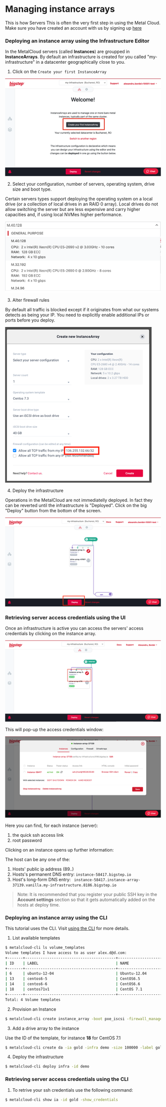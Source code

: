 # Managing instance arrays

This is how Servers This is often the very first step in using the Metal Cloud.
Make sure you have created an account with us by signing up [here](http://bigstep.com)

### Deploying an instance array using the Infrastructure Editor

In the MetalCloud servers (called **Instances**) are groupped in **InstanceArrays**. By default an infrastructure is created for you called "my-infrastructure" in a datacenter geographically close to you.

1. Click on the `Create your first InstanceArray`

![](/assets/guides/getting_started3.png)


2. Select your configuration, number of servers, operating system, drive size and boot type. 

Certain servers types support deploying the operating system on a local drive (or a collection of local drives in an RAID 0 array). Local drives do not allow switching the server but are less expensive and carry higher capacities and, if using local NVMes higher performance.

![](/assets/guides/getting_started5.png)

3. Alter firewall rules

By default all traffic is blocked except if it originates from what our systems detects as being your IP. You need to explicitly enable additional IPs or ports before you deploy.

![](/assets/guides/getting_started41.png)

4. Deploy the infrastructure

Operations in the MetalCloud are not immediatelly deployed. In fact they can be reverted until the infrastructure is "Deployed".
Click on the big "Deploy" button from the bottom of the screen.

![](/assets/guides/getting_started61.png)

### Retrieving server access credentials using the UI

Once an infrastructure is active you can access the servers' access credentials by clicking on the instance array.

![](/assets/guides/managing_instance_arrays1.png)

This will pop-up the access credentials window:

![](/assets/guides/managing_instance_arrays2.png)

Here you can find, for each instance (server):
1. the quick ssh access link
2. root password

Clicking on an instance opens up further information:

The host can be any one of the:
1. Hosts' public ip address (89..)
2. Hosts's permanent DNS entry: `instance-58417.bigstep.io `
3. Host's long-form DNS entry: ` instance-58417.instance-array-37139.vanilla.my-infrastructure.8186.bigstep.io`

>Note: It is recommended that you register your public SSH key in the **Account settings** section so that it gets automatically added on the hosts at deploy time.

### Deploying an instance array using the CLI

This tutorial uses the CLI. Visit [using the CLI](/guides/using_the_cli) for more details.

1. List available templates

```bash
$ metalcloud-cli ls volume_templates
Volume templates I have access to as user alex.d@d.com:
+-------+-----------------------------------------+----------------------------------+-------+---------------------------+-----------+
| ID    | LABEL                                   | NAME                             | SIZE  | STATUS                    | FLAGS     |
+-------+-----------------------------------------+----------------------------------+-------+---------------------------+-----------+
| 6     | ubuntu-12-04                            | Ubuntu-12.04                     | 40960 | deprecated_deny_provision |           |
| 13    | centos6-5                               | CentOS6.5                        | 40960 | deprecated_allow_expand   |           |
| 14    | centos6-6                               | CentOS6.6                        | 41000 | deprecated_allow_expand   |           |
| 18    | centos71v1                              | CentOS 7.1                       | 40960 | deprecated_allow_expand   |           |
+-------+-----------------------------------------+----------------------------------+-------+---------------------------+-----------+
Total: 4 Volume templates
```

2. Provision an Instance 


```bash
$ metalcloud-cli create instance_array -boot pxe_iscsi -firewall_management_disabled -infra demo -instance_count 1 -label gold
```
3. Add a drive array to the instance

Use the ID of the template, for instance **18** for CentOS 7.1

```bash
$ metalcloud-cli create da -ia gold -infra demo -size 100000 -label gold-da -template 18
```

4. Deploy the infrastructure
```bash
$ metalcloud-cli deploy infra -id demo
```

### Retrieving server access credentials using the CLI


1. To retrive your ssh credentials use the following command:

```bash
$ metalcloud-cli show ia -id gold -show_credentials
```
